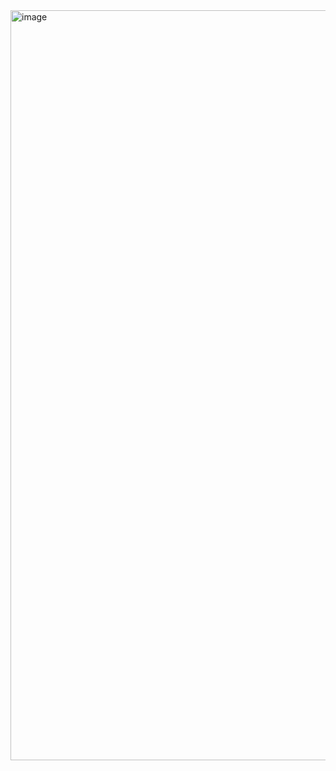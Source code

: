 <img width="928" height="1200" alt="image" src="https://github.com/user-attachments/assets/de746f0b-cda2-434b-b864-6cfa5fefa81c" />
